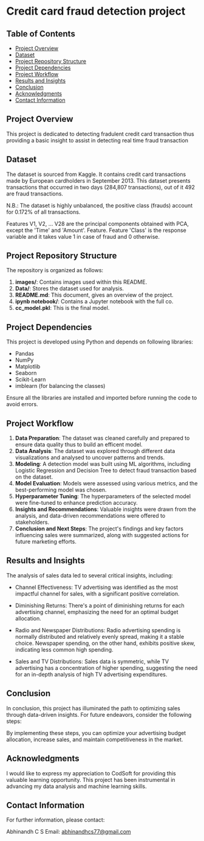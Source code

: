 # Credit card fraud detection project

## Table of Contents

- [Project Overview](#Project-overview)
- [Dataset](#Dataset)
- [Project Repository Structure](#Project-Repository-Structure)
- [Project Dependencies](#project-dependencies)
- [Project Workflow](#project-workflow)
- [Results and Insights](#results-and-insights)
- [Conclusion](#conclusion)
- [Acknowledgments](#acknowledgments)
- [Contact Information](#contact-information)

## Project Overview

This project is dedicated to detecting fradulent credit card transaction thus providing a basic insight to assist in detecting real time fraud transaction 

## Dataset

The dataset is sourced from Kaggle. It contains credit card transactions made by European cardholders in September 2013. This dataset presents transactions that occurred in two days (284,807 transactions), out of it 492 are fraud transactions. 

N.B.: The dataset is highly unbalanced, the positive class (frauds) account for 0.172% of all transactions.

Features V1, V2, … V28 are the principal components obtained with PCA, except the 'Time' and 'Amount'. Feature. Feature 'Class' is the response variable and it takes value 1 in case of fraud and 0 otherwise.

## Project Repository Structure

The repository is organized as follows:

1. **images/**: Contains images used within this README.
2. **Data/**: Stores the dataset used for analysis.
3. **README.md**: This document, gives an overview of the project.
4. **ipynb notebook/**: Contains a Jupyter notebook with the full co.
5. **cc_model.pkl**: This is the final model.

## Project Dependencies

This project is developed using Python and depends on following libraries:

- Pandas
- NumPy
- Matplotlib
- Seaborn
- Scikit-Learn
- imblearn (for balancing the classes)

Ensure all the libraries are installed and imported before running the code to avoid errors.

## Project Workflow

1. **Data Preparation**: The dataset was cleaned carefully and prepared to ensure data quality thus to build an efficent model.
2. **Data Analysis**: The dataset was explored through different data visualizations and analysed to uncover patterns and trends.
3. **Modeling**: A detection model was built using ML algorithms, including Logistic Regression and Decision Tree to detect fraud transaction based on the dataset.
4. **Model Evaluation**: Models were assessed using various metrics, and the best-performing model was chosen.
5. **Hyperparameter Tuning**: The hyperparameters of the selected model were fine-tuned to enhance prediction accuracy.
6. **Insights and Recommendations**: Valuable insights were drawn from the analysis, and data-driven recommendations were offered to stakeholders.
7. **Conclusion and Next Steps**: The project's findings and key factors influencing sales were summarized, along with suggested actions for future marketing efforts.

## Results and Insights

The analysis of sales data led to several critical insights, including:

- Channel Effectiveness: TV advertising was identified as the most impactful channel for sales, with a significant positive correlation.

- Diminishing Returns: There's a point of diminishing returns for each advertising channel, emphasizing the need for an optimal budget allocation.

- Radio and Newspaper Distributions: Radio advertising spending is normally distributed and relatively evenly spread, making it a stable choice. Newspaper spending, on the other hand, exhibits positive skew, indicating less common high spending.

- Sales and TV Distributions: Sales data is symmetric, while TV advertising has a concentration of higher spending, suggesting the need for an in-depth analysis of high TV advertising expenditures.

## Conclusion 

In conclusion, this project has illuminated the path to optimizing sales through data-driven insights. For future endeavors, consider the following steps:

By implementing these steps, you can optimize your advertising budget allocation, increase sales, and maintain competitiveness in the market.

## Acknowledgments

I would like to express my appreciation to CodSoft for providing this valuable learning opportunity. This project has been instrumental in advancing my data analysis and machine learning skills.

## Contact Information

For further information, please contact:

Abhinandh C S
Email: abhinandhcs77@gmail.com
